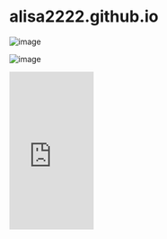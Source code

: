# alisa2222.github.io
![image](https://user-images.githubusercontent.com/120451048/207258673-c47135da-65c5-4f77-b373-44961aad9d5f.png)

![image](https://user-images.githubusercontent.com/120451048/207265868-26483b05-06d7-4ca5-bf31-4db7df6e5992.png)


<iframe  frameborder="no" scrolling="no" width="150" height="280" src="https://yandex.ru/time/widget/?geoid=11353&lang=ru&layout=vert&type=analog&face=serif"></iframe>


